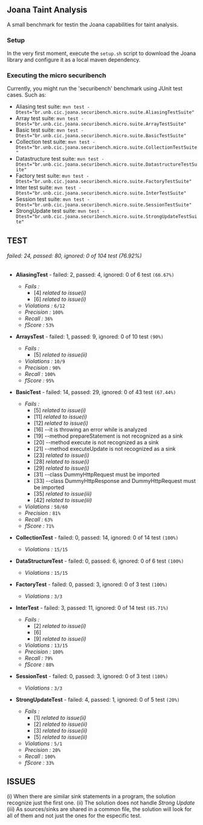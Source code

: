 ## Joana Taint Analysis

A small benchmark for testin the Joana capabilities for taint analysis.

### Setup

In the very first moment, execute the `setup.sh` script to download the Joana 
library and configure it as a local maven dependency. 

### Executing the micro securibench

Currently, you might run the 'securibench' benchmark using JUnit test cases. Such as:

   * Aliasing test suite: `mvn test -Dtest="br.unb.cic.joana.securibench.micro.suite.AliasingTestSuite"`
   * Array test suite: `mvn test -Dtest="br.unb.cic.joana.securibench.micro.suite.ArrayTestSuite"`
   * Basic test suite: `mvn test -Dtest="br.unb.cic.joana.securibench.micro.suite.BasicTestSuite"`
   * Collection test suite: `mvn test -Dtest="br.unb.cic.joana.securibench.micro.suite.CollectionTestSuite"`
   * Datastructure test suite: `mvn test -Dtest="br.unb.cic.joana.securibench.micro.suite.DatastructureTestSuite"`
   * Factory test suite: `mvn test -Dtest="br.unb.cic.joana.securibench.micro.suite.FactoryTestSuite"`
   * Inter test suite: `mvn test -Dtest="br.unb.cic.joana.securibench.micro.suite.InterTestSuite"`
   * Session test suite: `mvn test -Dtest="br.unb.cic.joana.securibench.micro.suite.SessionTestSuite"`
   * StrongUpdate test suite: `mvn test -Dtest="br.unb.cic.joana.securibench.micro.suite.StrongUpdateTestSuite"`
   
## TEST

###### failed: 24, passed: 80, ignored: 0 of 104 test (76.92%)

- **AliasingTest** - failed: 2, passed: 4, ignored: 0 of 6 test `(66.67%)`
   - *Fails :*
      - [4] *related to issue(i)*
      - [6] *related to issue(i)*
   - *Violations :* `6/12`
   - *Precision :* `100%` 
   - *Recall :* `36%`
   - *fScore :* `53%`

- **ArraysTest** - failed: 1, passed: 9, ignored: 0 of 10 test `(90%)`
   - *Fails :*
      - [5] *related to issue(ii)*
   - *Violations :* `10/9`
   - *Precision :* `90%` 
   - *Recall :* `100%`
   - *fScore :* `95%`

- **BasicTest** - failed: 14, passed: 29, ignored: 0 of 43 test `(67.44%)`
   - *Fails :*
      - [5]  *related to issue(i)*
      - [11] *related to issue(i)*
      - [12] *related to issue(i)*
      - [16] --it is throwing an error while is analyzed
      - [19] --method prepareStatement is not recognized as a sink
      - [20] --method execute is not recognized as a sink
      - [21] --method executeUpdate is not recognized as a sink
      - [23] *related to issue(i)*
      - [28] *related to issue(i)*
      - [29] *related to issue(i)*
      - [31] --class DummyHttpRequest must be imported
      - [33] --class DummyHttpResponse and DummyHttpRequest must be imported
      - [35] *related to issue(iii)*
      - [42] *related to issue(iii)*
   - *Violations :* `50/60`
   - *Precision :* `81%` 
   - *Recall :* `63%`
   - *fScore :* `71%`
  
- **CollectionTest** - failed: 0, passed: 14, ignored: 0 of 14 test `(100%)`
   - *Violations :* `15/15`

- **DataStructureTest** - failed: 0, passed: 6, ignored: 0 of 6 test `(100%)`
   - *Violations :* `15/15`

- **FactoryTest** - failed: 0, passed: 3, ignored: 0 of 3 test `(100%)`
   - *Violations :* `3/3`

- **InterTest** - failed: 3, passed: 11, ignored: 0 of 14 test `(85.71%)`
   - *Fails :*
      - [2] *related to issue(i)*
      - [6]
      - [9] *related to issue(i)*
   - *Violations :* `13/15`
   - *Precision :* `100%` 
   - *Recall :* `79%`
   - *fScore :* `88%`

- **SessionTest** - failed: 0, passed: 3, ignored: 0 of 3 test `(100%)`
   - *Violations :* `3/3`

- **StrongUpdateTest** - failed: 4, passed: 1, ignored: 0 of 5 test `(20%)`
   - *Fails :*
      - [1] *related to issue(ii)*
      - [2] *related to issue(ii)*
      - [3] *related to issue(ii)*
      - [5] *related to issue(ii)*
   - *Violations :* `5/1`
   - *Precision :* `20%` 
   - *Recall :* `100%`
   - *fScore :* `33%`

## ISSUES
(i) When there are similar sink statements in a program, the solution recognize just the first one.
(ii) The solution does not handle *Strong Update*
(iii) As sources/sinks are shared in a common file, the solution will look for all of them and not just the ones for the especific test. 
